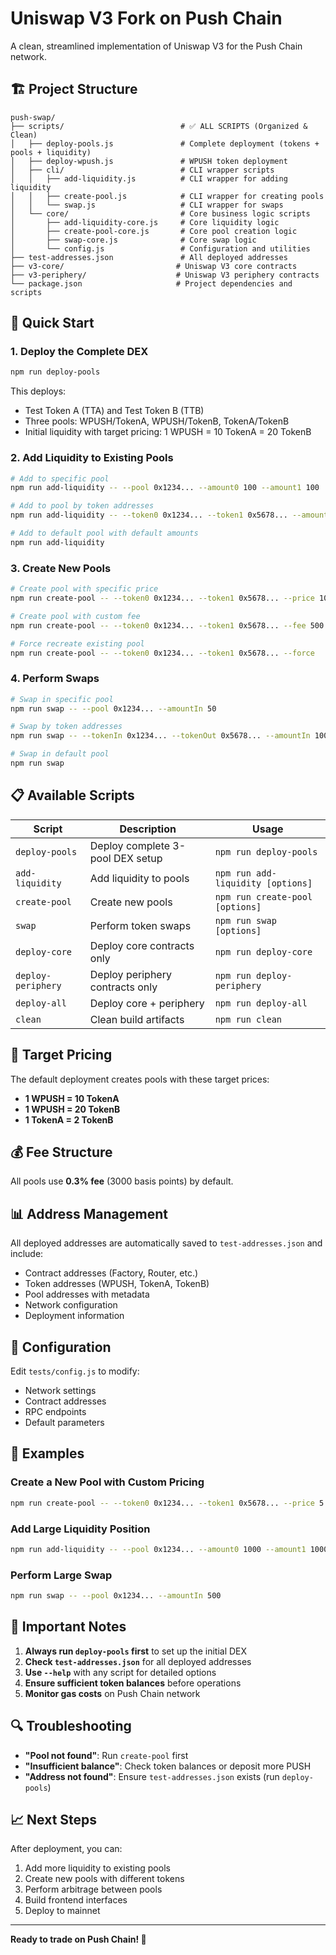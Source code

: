 # Uniswap V3 Fork on Push Chain

A clean, streamlined implementation of Uniswap V3 for the Push Chain network.

## 🏗️ Project Structure

```
push-swap/
├── scripts/                          # ✅ ALL SCRIPTS (Organized & Clean)
│   ├── deploy-pools.js               # Complete deployment (tokens + pools + liquidity)
│   ├── deploy-wpush.js               # WPUSH token deployment
│   ├── cli/                          # CLI wrapper scripts
│   │   ├── add-liquidity.js          # CLI wrapper for adding liquidity
│   │   ├── create-pool.js            # CLI wrapper for creating pools
│   │   └── swap.js                   # CLI wrapper for swaps
│   └── core/                         # Core business logic scripts
│       ├── add-liquidity-core.js     # Core liquidity logic
│       ├── create-pool-core.js       # Core pool creation logic
│       ├── swap-core.js              # Core swap logic
│       └── config.js                 # Configuration and utilities
├── test-addresses.json               # All deployed addresses
├── v3-core/                         # Uniswap V3 core contracts
├── v3-periphery/                    # Uniswap V3 periphery contracts
└── package.json                     # Project dependencies and scripts
```

## 🚀 Quick Start

### 1. Deploy the Complete DEX
```bash
npm run deploy-pools
```
This deploys:
- Test Token A (TTA) and Test Token B (TTB)
- Three pools: WPUSH/TokenA, WPUSH/TokenB, TokenA/TokenB
- Initial liquidity with target pricing: 1 WPUSH = 10 TokenA = 20 TokenB

### 2. Add Liquidity to Existing Pools
```bash
# Add to specific pool
npm run add-liquidity -- --pool 0x1234... --amount0 100 --amount1 100

# Add to pool by token addresses
npm run add-liquidity -- --token0 0x1234... --token1 0x5678... --amount0 50

# Add to default pool with default amounts
npm run add-liquidity
```

### 3. Create New Pools
```bash
# Create pool with specific price
npm run create-pool -- --token0 0x1234... --token1 0x5678... --price 10

# Create pool with custom fee
npm run create-pool -- --token0 0x1234... --token1 0x5678... --fee 500 --price 2

# Force recreate existing pool
npm run create-pool -- --token0 0x1234... --token1 0x5678... --force
```

### 4. Perform Swaps
```bash
# Swap in specific pool
npm run swap -- --pool 0x1234... --amountIn 50

# Swap by token addresses
npm run swap -- --tokenIn 0x1234... --tokenOut 0x5678... --amountIn 100

# Swap in default pool
npm run swap
```

## 📋 Available Scripts

| Script | Description | Usage |
|--------|-------------|-------|
| `deploy-pools` | Deploy complete 3-pool DEX setup | `npm run deploy-pools` |
| `add-liquidity` | Add liquidity to pools | `npm run add-liquidity [options]` |
| `create-pool` | Create new pools | `npm run create-pool [options]` |
| `swap` | Perform token swaps | `npm run swap [options]` |
| `deploy-core` | Deploy core contracts only | `npm run deploy-core` |
| `deploy-periphery` | Deploy periphery contracts only | `npm run deploy-periphery` |
| `deploy-all` | Deploy core + periphery | `npm run deploy-all` |
| `clean` | Clean build artifacts | `npm run clean` |

## 🎯 Target Pricing

The default deployment creates pools with these target prices:
- **1 WPUSH = 10 TokenA**
- **1 WPUSH = 20 TokenB**  
- **1 TokenA = 2 TokenB**

## 💰 Fee Structure

All pools use **0.3% fee** (3000 basis points) by default.

## 📊 Address Management

All deployed addresses are automatically saved to `test-addresses.json` and include:
- Contract addresses (Factory, Router, etc.)
- Token addresses (WPUSH, TokenA, TokenB)
- Pool addresses with metadata
- Network configuration
- Deployment information

## 🔧 Configuration

Edit `tests/config.js` to modify:
- Network settings
- Contract addresses
- RPC endpoints
- Default parameters

## 📝 Examples

### Create a New Pool with Custom Pricing
```bash
npm run create-pool -- --token0 0x1234... --token1 0x5678... --price 5
```

### Add Large Liquidity Position
```bash
npm run add-liquidity -- --pool 0x1234... --amount0 1000 --amount1 1000
```

### Perform Large Swap
```bash
npm run swap -- --pool 0x1234... --amountIn 500
```

## 🚨 Important Notes

1. **Always run `deploy-pools` first** to set up the initial DEX
2. **Check `test-addresses.json`** for all deployed addresses
3. **Use `--help`** with any script for detailed options
4. **Ensure sufficient token balances** before operations
5. **Monitor gas costs** on Push Chain network

## 🔍 Troubleshooting

- **"Pool not found"**: Run `create-pool` first
- **"Insufficient balance"**: Check token balances or deposit more PUSH
- **"Address not found"**: Ensure `test-addresses.json` exists (run `deploy-pools`)

## 📈 Next Steps

After deployment, you can:
1. Add more liquidity to existing pools
2. Create new pools with different tokens
3. Perform arbitrage between pools
4. Build frontend interfaces
5. Deploy to mainnet

---

**Ready to trade on Push Chain! 🚀** 